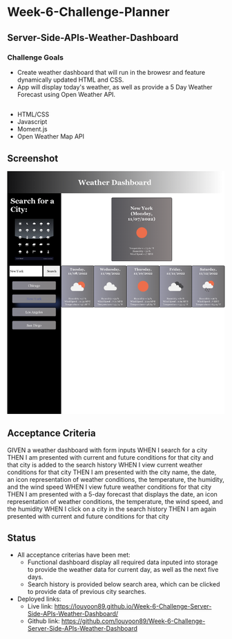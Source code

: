 # Week-6-Challenge-Planner
## Server-Side-APIs-Weather-Dashboard

### Challenge Goals
 * Create weather dashboard that will run in the browesr and feature dynamically updated HTML and CSS.
 * App will display today's weather, as well as provide a 5 Day Weather Forecast using Open Weather API.

## 
* HTML/CSS
* Javascript
* Moment.js
* Open Weather Map API

## Screenshot
![Screenshot of application](./Assets/Images/SC1.png)

## Acceptance Criteria
GIVEN a weather dashboard with form inputs
WHEN I search for a city
THEN I am presented with current and future conditions for that city and that city is added to the search history
WHEN I view current weather conditions for that city
THEN I am presented with the city name, the date, an icon representation of weather conditions, the temperature, the humidity, and the wind speed
WHEN I view future weather conditions for that city
THEN I am presented with a 5-day forecast that displays the date, an icon representation of weather conditions, the temperature, the wind speed, and the humidity
WHEN I click on a city in the search history
THEN I am again presented with current and future conditions for that city

## Status
* All acceptance criterias have been met: 
    * Functional dashboard display all required data inputed into storage to provide the weather data for current day, as well as the next five days.
    * Search history is provided below search area, which can be clicked to provide data of previous city searches.
* Deployed links:
    * Live link: https://louyoon89.github.io/Week-6-Challenge-Server-Side-APIs-Weather-Dashboard/
    * Github link: https://github.com/louyoon89/Week-6-Challenge-Server-Side-APIs-Weather-Dashboard
